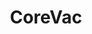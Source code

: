 ---
id: 3
title: CoreVac
caption: 반도체, 디스플레이 장비설계 및 제작
url: https://www.corevac.com/
view: https://raw.githubusercontent.com/didgustm/image/main/view/corevac_view.webp
thumnail: https://github.com/didgustm/image/blob/main/thumnail/corevac.jpg?raw=true
category: Etc
device: PC only
---